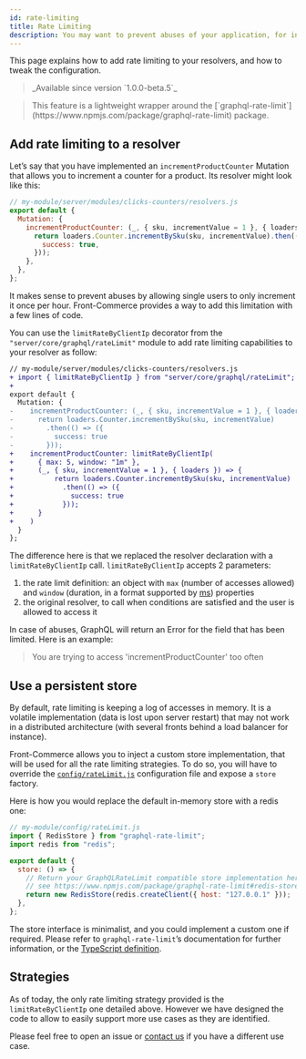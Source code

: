 ```yaml
---
id: rate-limiting
title: Rate Limiting
description: You may want to prevent abuses of your application, for instance, to prevent malicious users from sending many contact form requests or scanning some information with bots. Therefore, Front-Commerce’s core contains tooling that allows you to add basic rate-limiting in a very granular way to any field (Query or Mutation).
---
```


This page explains how to add rate limiting to your resolvers, and how to tweak the configuration.

<blockquote class="feature--new">
  _Available since version `1.0.0-beta.5`_
</blockquote>

<blockquote class="info">
  This feature is a lightweight wrapper around the [`graphql-rate-limit`](https://www.npmjs.com/package/graphql-rate-limit) package.
</blockquote>

## Add rate limiting to a resolver

Let’s say that you have implemented an `incrementProductCounter` Mutation that allows you to increment a counter for a product. Its resolver might look like this:

```js
// my-module/server/modules/clicks-counters/resolvers.js
export default {
  Mutation: {
    incrementProductCounter: (_, { sku, incrementValue = 1 }, { loaders }) => {
      return loaders.Counter.incrementBySku(sku, incrementValue).then(() => ({
        success: true,
      }));
    },
  },
};
```

It makes sense to prevent abuses by allowing single users to only increment it once per hour. Front-Commerce provides a way to add this limitation with a few lines of code.

You can use the `limitRateByClientIp` decorator from the `"server/core/graphql/rateLimit"` module to add rate limiting capabilities to your resolver as follow:

```diff
// my-module/server/modules/clicks-counters/resolvers.js
+ import { limitRateByClientIp } from "server/core/graphql/rateLimit";
+
export default {
  Mutation: {
-    incrementProductCounter: (_, { sku, incrementValue = 1 }, { loaders }) => {
-      return loaders.Counter.incrementBySku(sku, incrementValue)
-        .then(() => ({
-          success: true
-        }));
+    incrementProductCounter: limitRateByClientIp(
+      { max: 5, window: "1m" },
+      (_, { sku, incrementValue = 1 }, { loaders }) => {
+          return loaders.Counter.incrementBySku(sku, incrementValue)
+            .then(() => ({
+              success: true
+            }));
+      }
+    )
  }
};
```

The difference here is that we replaced the resolver declaration with a `limitRateByClientIp` call.
`limitRateByClientIp` accepts 2 parameters:

1. the rate limit definition: an object with `max` (number of accesses allowed) and `window` (duration, in a format supported by [ms](https://github.com/vercel/ms)) properties
2. the original resolver, to call when conditions are satisfied and the user is allowed to access it

In case of abuses, GraphQL will return an Error for the field that has been limited. Here is an example:

> You are trying to access 'incrementProductCounter' too often

## Use a persistent store

By default, rate limiting is keeping a log of accesses in memory. It is a volatile implementation (data is lost upon server restart) that may not work in a distributed architecture (with several fronts behind a load balancer for instance).

Front-Commerce allows you to inject a custom store implementation, that will be used for all the rate limiting strategies. To do so, you will have to override the [`config/rateLimit.js`](/docs/reference/configurations.html#config-rateLimit-js) configuration file and expose a `store` factory.

Here is how you would replace the default in-memory store with a redis one:

```js
// my-module/config/rateLimit.js
import { RedisStore } from "graphql-rate-limit";
import redis from "redis";

export default {
  store: () => {
    // Return your GraphQLRateLimit compatible store implementation here
    // see https://www.npmjs.com/package/graphql-rate-limit#redis-store-usage
    return new RedisStore(redis.createClient({ host: "127.0.0.1" }));
  },
};
```

The store interface is minimalist, and you could implement a custom one if required. Please refer to `graphql-rate-limit`’s documentation for further information, or the [TypeScript definition](https://github.com/teamplanes/graphql-rate-limit/blob/master/src/lib/store.ts).

## Strategies

As of today, the only rate limiting strategy provided is the `limitRateByClientIp` one detailed above. However we have designed the code to allow to easily support more use cases as they are identified.

Please feel free to open an issue or [contact us](mailto:contact@front-commerce.com) if you have a different use case.

